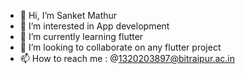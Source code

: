 - 👋 Hi, I’m Sanket Mathur
- 👀 I’m interested in App development
- 🌱 I’m currently learning flutter
- 💞️ I’m looking to collaborate on any flutter project
- 📫 How to reach me : @1320203897@bitraipur.ac.in

<!---
Sanket-Mathur-22/Sanket-Mathur-22 is a ✨ special ✨ repository because its `README.md` (this file) appears on your GitHub profile.
You can click the Preview link to take a look at your changes.
--->
